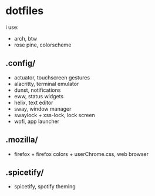 # dotfiles

i use:

* arch, btw
* rose pine, colorscheme

## .config/

* actuator, touchscreen gestures
* alacritty, terminal emulator
* dunst, notifications
* eww, status widgets
* helix, text editor
* sway, window manager
* swaylock + xss-lock, lock screen
* wofi, app launcher

## .mozilla/
* firefox + firefox colors +  userChrome.css, web browser

## .spicetify/
* spicetify, spotify theming